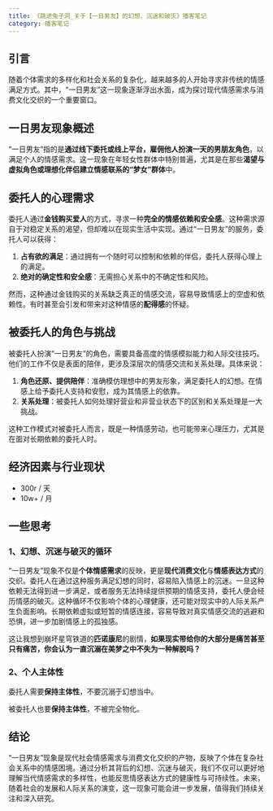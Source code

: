 ```yaml
---
title: 《跳进兔子洞_关于【一日男友】的幻想、沉迷和破灭》播客笔记
category: 播客笔记
---
```






## 引言

随着个体需求的多样化和社会关系的复杂化，越来越多的人开始寻求非传统的情感满足方式。其中，“一日男友”这一现象逐渐浮出水面，成为探讨现代情感需求与消费文化交织的一个重要窗口。



## 一日男友现象概述

“一日男友”指的是**通过线下委托或线上平台，雇佣他人扮演一天的男朋友角色**，以满足个人的情感需求。这一现象在年轻女性群体中特别普遍，尤其是在那些**渴望与虚拟角色或理想化伴侣建立情感联系的“梦女”群体**中。



## 委托人的心理需求

委托人通过**金钱购买爱人**的方式，寻求一种**完全的情感依赖和安全感**。这种需求源自于对稳定关系的渴望，但却难以在现实生活中实现。通过“一日男友”的服务，委托人可以获得：

1. **占有欲的满足**：通过拥有一个随时可以控制和依赖的伴侣，委托人获得心理上的满足。
2. **绝对的确定性和安全感**：无需担心关系中的不确定性和风险。

然而，这种通过金钱购买的关系缺乏真正的情感交流，容易导致情感上的空虚和依赖性。有时甚至会引发和带来对这种情感的**配得感**的怀疑。



## 被委托人的角色与挑战

被委托人扮演“一日男友”的角色，需要具备高度的情感模拟能力和人际交往技巧。他们的工作不仅是表面的陪伴，更涉及深层次的情感交流和关系处理。具体来说：

1. **角色还原、提供陪伴**：准确模仿理想中的男友形象，满足委托人的幻想。在情感上给予委托人支持和安慰，成为其情感上的依靠。
2. **关系处理**：被委托人如何处理好营业和非营业状态下的区别和关系处理是一大挑战。

这种工作模式对被委托人而言，既是一种情感劳动，也可能带来心理压力，尤其是在面对长期依赖的委托人时。



## 经济因素与行业现状

- 300r / 天
- 10w+ / 月



## 一些思考

### 1、幻想、沉迷与破灭的循环

“一日男友”现象不仅是**个体情感需求**的反映，更是**现代消费文化**与**情感表达方式**的交织。委托人在通过这种服务满足幻想的同时，容易陷入情感上的沉迷。一旦这种依赖无法得到进一步满足，或者服务无法持续提供预期的情感支持，委托人便会经历情感的破灭。这种循环不仅影响个体的心理健康，还可能对现实中的人际关系产生负面影响。长期依赖虚拟或短暂的情感连接，容易导致对真实情感交流的逃避和恐惧，进一步加剧情感上的孤独感。

这让我想到崩坏星穹铁道的**匹诺康尼**的剧情，**如果现实带给你的大部分是痛苦甚至只有痛苦，你会认为一直沉溺在美梦之中不失为一种解脱吗？**

### 2、个人主体性

委托人需要**保持主体性**，不要沉溺于幻想当中。

被委托人也要**保持主体性**，不被完全物化。



## 结论

“一日男友”现象是现代社会情感需求与消费文化交织的产物，反映了个体在复杂社会关系中的情感困境。通过分析其背后的幻想、沉迷与破灭，我们不仅可以更好地理解当代情感需求的多样性，也能反思情感表达方式的健康性与可持续性。未来，随着社会的发展和人际关系的演变，这一现象可能会进一步发展，值得我们持续关注和深入研究。